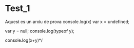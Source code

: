 # Test_1
Aquest es un arxiu de prova
console.log(x)
var x = undefined;

var y = null;
console.log(typeof y);

console.log(x+y)*/
